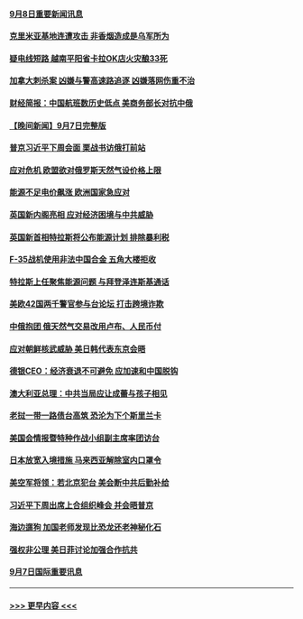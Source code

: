 #### [9月8日重要新闻讯息](../pages/prog202/a103521283.md?t=09081951) 
#### [克里米亚基地连遭攻击 非香烟造成是乌军所为](../pages/prog202/a103521253.md?t=09081951) 
#### [疑电线短路 越南平阳省卡拉OK店火灾酿33死](../pages/prog202/a103521213.md?t=09081951) 
#### [加拿大刺杀案 凶嫌与警高速路追逐 凶嫌落网伤重不治](../pages/prog202/a103521206.md?t=09081951) 
#### [财经简报：中国航班数历史低点 美商务部长对抗中俄](../pages/prog202/a103521129.md?t=09081951) 
#### [【晚间新闻】9月7日完整版](../pages/prog202/a103521111.md?t=09081951) 
#### [普京习近平下周会面 栗战书访俄打前站](../pages/prog202/a103521002.md?t=09081951) 
#### [应对危机 欧盟欲对俄罗斯天然气设价格上限](../pages/prog202/a103520977.md?t=09081951) 
#### [能源不足电价飙涨 欧洲国家急应对](../pages/prog202/a103521007.md?t=09081951) 
#### [英国新内阁亮相 应对经济困境与中共威胁](../pages/prog202/a103520975.md?t=09081951) 
#### [英国新首相特拉斯将公布能源计划 排除暴利税](../pages/prog202/a103520905.md?t=09081951) 
#### [F-35战机使用非法中国合金 五角大楼拒收](../pages/prog202/a103520864.md?t=09081951) 
#### [特拉斯上任聚焦能源问题 与拜登泽连斯基通话](../pages/prog202/a103520810.md?t=09081951) 
#### [美欧42国两千警官参与台论坛 打击跨境诈欺](../pages/prog202/a103520812.md?t=09081951) 
#### [中俄抱团 俄天然气交易改用卢布、人民币付](../pages/prog202/a103520816.md?t=09081951) 
#### [应对朝鲜核武威胁 美日韩代表东京会晤](../pages/prog202/a103520806.md?t=09081951) 
#### [德银CEO：经济衰退不可避免 应加速和中国脱钩](../pages/prog202/a103520769.md?t=09081951) 
#### [澳大利亚总理：中共当局应让成蕾与孩子相见](../pages/prog202/a103520804.md?t=09081951) 
#### [老挝一带一路债台高筑 恐沦为下个斯里兰卡](../pages/prog202/a103520661.md?t=09081951) 
#### [美国会情报暨特种作战小组副主席率团访台](../pages/prog202/a103520653.md?t=09081951) 
#### [日本放宽入境措施 马来西亚解除室内口罩令](../pages/prog202/a103520621.md?t=09081951) 
#### [美空军将领：若北京犯台 美会断中共后勤补给](../pages/prog202/a103520616.md?t=09081951) 
#### [习近平下周出席上合组织峰会 并会晤普京](../pages/prog202/a103520606.md?t=09081951) 
#### [海边遛狗 加国老师发现比恐龙还老神秘化石](../pages/prog202/a103520559.md?t=09081951) 
#### [强权非公理 美日菲讨论加强合作抗共](../pages/prog202/a103520535.md?t=09081951) 
#### [9月7日国际重要讯息](../pages/prog202/a103520520.md?t=09081951) 

----
#### [ >>> 更早内容 <<< ](../indexes/prog202-earlier.md)
